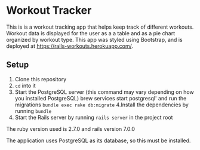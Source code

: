 # Workout Tracker

This is is a workout tracking app that helps keep track of different workouts. Workout data is displayed for the user as a a table and as a pie chart organized by workout type. This app was styled using Bootstrap, and is deployed at https://rails-workouts.herokuapp.com/. 

## Setup
1. Clone this repository
2. `cd` into it 
3. Start the PostgreSQL server (this command may vary depending on how you installed PostgreSQL) brew services start postgresql' and run the migrations `bundle exec rake db:migrate`
4.Install the dependencies by running `bundle`
5. Start the Rails server by running `rails server` in the project root

The ruby version used is 2.7.0 and rails version 7.0.0

The application uses PostgreSQL as its database, so this must be installed.

